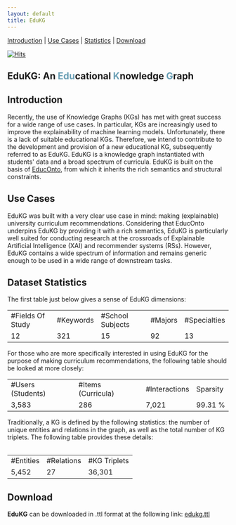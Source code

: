 ```yaml
---
layout: default
title: EduKG
---
```

            
[Introduction](#introduction) | [Use Cases](#usecases) | [Statistics](#statistics) | [Download](#download) 

<!-- [![Npm package total downloads](https://badgen.net/npm/dt/express)](https://raw.githubusercontent.com/nicolas-hbt/educ-ontokg/master/edukg/edukg.ttl) -->

[![Hits](https://hits.seeyoufarm.com/api/count/incr/badge.svg?url=https%3A%2F%2Fnicolas-hbt.github.io%2Feduc-ontokg%2Fedukg%2F&count_bg=%233DA7C8&title_bg=%23555555&icon=&icon_color=%23E7E7E7&title=visits&edge_flat=false)](https://hits.seeyoufarm.com)

<article class="mb-5" id="edukg">
<content>
  <h1 id="edukgpage">EduKG: An <span style="color: #6a9fb5">Edu</span>cational <span style="color: #6a9fb5">K</span>nowledge <span style="color: #6a9fb5">G</span>raph</h1>
    
<h2 id="introduction">Introduction</h2>
<p>Recently, the use of Knowledge Graphs (KGs) has met with great success for a wide range of use cases. In particular, KGs are increasingly used to improve the explainability of machine learning models. Unfortunately, there is a lack of suitable educational KGs. Therefore, we intend to contribute to the development and provision of a new educational KG, subsequently referred to as EduKG. EduKG is a knowledge graph instantiated with students' data and a broad spectrum of curricula. EduKG is built on the basis of <a href="{{site.baseurl}}educonto">EducOnto</a>, from which it inherits the rich semantics and structural constraints.</p>

  <!--
<h2 id="description">Description</h2>

  
<h4 id="modelling">Modelling choices</h4>

<p>Education is a highly complex domain. To model its own intricacies, we designed <a href="{{site.baseurl}}educonto">EducOnto</a> that gives a conceptual overview of the field of application. EduKG can be seen as an instantiation of EducOnto. Consequently, to fully understand the data some clarifications must be made:
    
<ul>
  <li>High School Major vs. High School Specialty: one may wonder why some students are linked to high school specialties and others do not. Recall that data were collected on in the French educational system. It turns out that the French system underwent a reform in 2018: before this date, <strong>general</strong> high school students had to choose one of the three proposed high school majors. After the 2018 reform, high school seniors now have to pick <strong>two</strong> specialties instead. In order to enable comparisons between these two different students' cohorts, the two chosen high school specialties constitues a pair, which is ultimately mapped to a newly defined high school major. Consequently, it is assumed that every student picked a <strong>general</strong> high school major. Please note that the 2018 reform had no effect on the technological high school diploma. The aforementioned remark does not hold for high school <strong>technological</strong> majors.</li>
  <li>...</li>
  <li>...</li>
</ul>
 !-->
    
<h2 id="usecases">Use Cases</h2>
<p>EduKG was built with a very clear use case in mind: making (explainable) university curriculum recommendations. Considering that EducOnto underpins EduKG by providing it with a rich semantics, EduKG is particularly well suited for conducting research at the crossroads of Explainable Artificial Intelligence (XAI) and recommender systems (RSs). However, EduKG contains a wide spectrum of information and remains generic enough to be used in a wide range of downstream tasks.</p>
    
<h2 id="statistics">Dataset Statistics</h2>

<article class="mb-5" id="statistics">
<p>The first table just below gives a sense of EduKG dimensions:</p>

    
<table>
    <tr>
        <td>#Fields Of Study</td>
        <td>#Keywords</td>
        <td>#School Subjects</td>
        <td>#Majors</td>
        <td>#Specialties</td>
    </tr>
    <tr>
        <td>12</td>
        <td>321</td>
        <td>15</td>
        <td>92</td>
        <td>13</td>
    </tr>
    </table>
<p>For those who are more specifically interested in using EduKG for the purpose of making curriculum recommendations, the following table should be looked at more closely:</p>

    
  <table>
    <tr>
        <td>#Users (Students)</td>
        <td>#Items (Curricula)</td>
        <td>#Interactions</td>
        <td>Sparsity</td>
    </tr>
    <tr>
        <td>3,583</td>
        <td>286</td>
        <td>7,021</td>
        <td>99.31 %</td>
    </tr>
    </table> 
    <table>
 <p>Traditionally, a KG is defined by the following statistics: the number of unique entities and relations in the graph, as well as the total number of KG triplets. The following table provides these details:</p>

  <table>
    <tr>
        <td>#Entities</td>
        <td>#Relations</td>
        <td>#KG Triplets</td>
    </tr>
    <tr>
        <td>5,452</td>
        <td>27</td>
        <td>36,301</td>
    </tr>
</table>
      
<h2 id="download">Download</h2>
    <p><strong>EduKG</strong> can be downloaded in .ttl format at the following link: <a href="../edukg/edukg.ttl" download>edukg.ttl</a></p>
       
</content>
